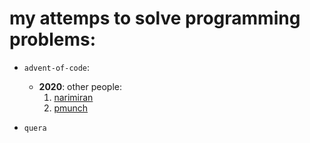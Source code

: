 # my attemps to solve programming problems:

- `advent-of-code`:
  - **2020**:
    other people:
    1. [narimiran](https://github.com/narimiran/AdventOfCode2020)
    2. [pmunch](https://github.com/PMunch/aoc2020)

- `quera` 